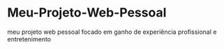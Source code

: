 # Meu-Projeto-Web-Pessoal
 meu projeto web pessoal focado em ganho de experiência profissional e entretenimento
